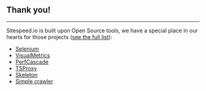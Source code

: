 ## Thank you!
* * *
Sitespeed.io is built upon Open Source tools, we have a special place in our hearts for those projects ([see the full list]({{site.baseurl}}/documentation/sitespeed.io/how-it-all-works/#built-upon-open-source)):

 * [Selenium](http://www.seleniumhq.org/)
 * [VisualMetrics](https://github.com/WPO-Foundation/visualmetrics)
 * [PerfCascade](https://github.com/micmro/PerfCascade)
 * [TSProxy](https://github.com/WPO-Foundation/tsproxy)
 * [Skeleton](http://getskeleton.com)
 * [Simple crawler](https://github.com/cgiffard/node-simplecrawler)
